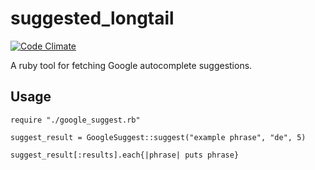 suggested_longtail
==================

[![Code Climate](https://codeclimate.com/github/janpapenbrock/suggested_longtail.png)](https://codeclimate.com/github/janpapenbrock/suggested_longtail)

A ruby tool for fetching Google autocomplete suggestions.

Usage
-----

```
require "./google_suggest.rb"

suggest_result = GoogleSuggest::suggest("example phrase", "de", 5)

suggest_result[:results].each{|phrase| puts phrase}
```
